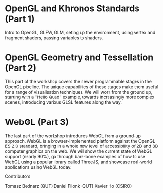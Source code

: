 # OpenGL and Khronos Standards (Part 1)

Intro to OpenGL, GLFW, GLM, seting up the environment, using vertex and fragment shaders, passing variables to shaders.

# OpenGL Geometry and Tessellation (Part 2)

This part of the workshop covers the newer programmable stages in the OpenGL pipeline. The unique capabilities of these stages make them useful for a range of visualisation techniques. We will work from the ground up, starting with a "Hello Quad" example, towards increasingly more complex scenes, introducing various GLSL features along the way.

# WebGL (Part 3)

The last part of the workshop introduces WebGL from a ground-up approach. WebGL is a browser-implemented platform against the OpenGL ES 2.0 standard, bringing in a whole new level of accessibility of 2D and 3D computer graphics on the web. We will show the current state of WebGL support (nearly 90%), go through bare-bone examples of how to use WebGL using a popular library called ThreeJS, and showcase real-world applications using WebGL today.

Contributors

Tomasz Bednarz (QUT)
Daniel Filonk (QUT)
Xavier Ho (CSIRO)